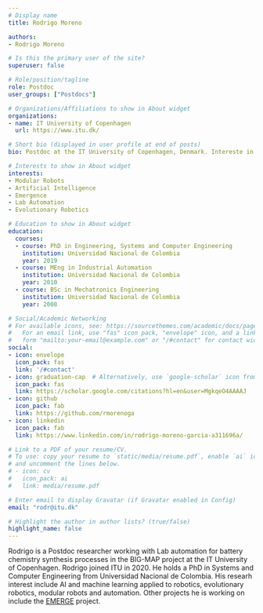 ```yaml
---
# Display name
title: Rodrigo Moreno

authors:
- Rodrigo Moreno

# Is this the primary user of the site?
superuser: false

# Role/position/tagline
role: Postdoc
user_groups: ["Postdocs"]

# Organizations/Affiliations to show in About widget
organizations:
- name: IT University of Copenhagen
  url: https://www.itu.dk/

# Short bio (displayed in user profile at end of posts)
bio: Postdoc at the IT University of Copenhagen, Denmark. Intereste in robotics and AI. I like cycling and videogames.

# Interests to show in About widget
interests:
- Modular Robots
- Artificial Intelligence
- Emergence 
- Lab Automation
- Evolutionary Robotics

# Education to show in About widget
education:
  courses:
  - course: PhD in Engineering, Systems and Computer Engineering
    institution: Universidad Nacional de Colombia
    year: 2019
  - course: MEng in Industrial Automation
    institution: Universidad Nacional de Colombia
    year: 2010
  - course: BSc in Mechatronics Engineering
    institution: Universidad Nacional de Colombia
    year: 2008

# Social/Academic Networking
# For available icons, see: https://sourcethemes.com/academic/docs/page-builder/#icons
#   For an email link, use "fas" icon pack, "envelope" icon, and a link in the
#   form "mailto:your-email@example.com" or "/#contact" for contact widget.
social:
- icon: envelope
  icon_pack: fas
  link: '/#contact'
- icon: graduation-cap  # Alternatively, use `google-scholar` icon from `ai` icon pack
  icon_pack: fas
  link: https://scholar.google.com/citations?hl=en&user=MgkqeO4AAAAJ
- icon: github
  icon_pack: fab
  link: https://github.com/rmorenoga
- icon: linkedin
  icon_pack: fab
  link: https://www.linkedin.com/in/rodrigo-moreno-garcia-a311696a/

# Link to a PDF of your resume/CV.
# To use: copy your resume to `static/media/resume.pdf`, enable `ai` icons in `params.toml`, 
# and uncomment the lines below.
# - icon: cv
#   icon_pack: ai
#   link: media/resume.pdf

# Enter email to display Gravatar (if Gravatar enabled in Config)
email: "rodr@itu.dk"

# Highlight the author in author lists? (true/false)
highlight_name: false
---
```


Rodrigo is a Postdoc researcher working with Lab automation for battery chemistry synthesis processes in the BIG-MAP project at the IT University of Copenhagen. Rodrigo joined ITU in 2020. He holds a PhD in Systems and Computer Engineering from Universidad Nacional de Colombia. His researh interest include AI and machine learning applied to robotics, evolutionary robotics, modular robots and automation. Other projects he is working on include the [EMERGE](/project/EMERGE) project.
